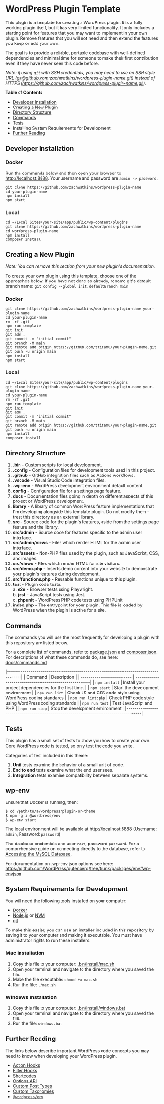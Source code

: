 # WordPress Plugin Template

This plugin is a template for creating a WordPress plugin. It is a fully working plugin itself, but it has very limited functionality. It only includes a starting point for features that you may want to implement in your own plugin. Remove features that you will not need and then extend the features you keep or add your own.

The goal is to provide a reliable, portable codebase with well-defined dependencies and minimal time for someone to make their first contribution even if they have never seen this code before.

_Note: if using `git` with SSH credentials, you may need to use an SSH style URL (git@github.com:zachwatkins/wordpress-plugin-name.git) instead of HTTPS (https://github.com/zachwatkins/wordpress-plugin-name.git)._

**Table of Contents**

-   [Developer Installation](#developer-installation)
-   [Creating a New Plugin](#creating-a-new-plugin)
-   [Directory Structure](#directory-structure)
-   [Commands](#commands)
-   [Tests](#tests)
-   [Installing System Requirements for Development](#system-requirements-for-development)
-   [Further Reading](#further-reading)

## Developer Installation

### Docker

Run the commands below and then open your browser to [http://localhost:8888](http://localhost:8888). Your username and password are `admin -> password`.

```shell
git clone https://github.com/zachwatkins/wordpress-plugin-name
cd your-plugin-name
npm install
npm start
```

### Local

```shell
cd ~/Local Sites/your-site/app/public/wp-content/plugins
git clone https://github.com/zachwatkins/wordpress-plugin-name
cd wordpress-plugin-name
npm install
composer install
```

## Creating a New Plugin

_Note: You can remove this section from your new plugin's documentation._

To create your own plugin using this template, choose one of the approaches below. If you have not done so already, rename git's default branch name: `git config --global init.defaultBranch main`

### Docker

```shell
git clone https://github.com/zachwatkins/wordpress-plugin-name your-plugin-name
cd your-plugin-name
rm -rf .git
npm run template
git init
git add .
git commit -m "initial commit"
git branch -M main
git remote add origin https://github.com/ttitamu/your-plugin-name.git
git push -u origin main
npm install
npm start
```

### Local

```shell
cd ~/Local Sites/your-site/app/public/wp-content/plugins
git clone https://github.com/zachwatkins/wordpress-plugin-name your-plugin-name
cd your-plugin-name
rm -rf .git
npm run template
git init
git add .
git commit -m "initial commit"
git branch -M main
git remote add origin https://github.com/ttitamu/your-plugin-name.git
git push -u origin main
npm install
composer install
```

## Directory Structure

1. **.bin** - Custom scripts for local development.
2. **.config** - Configuration files for development tools used in this project.
3. **.github** - GitHub integration files such as Actions workflows.
4. **.vscode** - Visual Studio Code integration files.
5. **.wp-env** - WordPress development environment default content.
6. **config** - Configuration file for a settings page feature.
7. **docs** - Documentation files going in depth on different aspects of this project or WordPress development.
8. **library** - A library of common WordPress feature implementations that I'm developing alongside this template plugin. Do not modify them - treat this directory as an external library.
9. **src** - Source code for the plugin's features, aside from the settings page feature and the library.
10. **src/admin** - Source code for features specific to the admin user interface.
11. **src/admin/views** - Files which render HTML for the admin user interface.
12. **src/assets** - Non-PHP files used by the plugin, such as JavaScript, CSS, and images.
13. **src/views** - Files which render HTML for site visitors.
14. **src/demo.php** - Inserts demo content into your website to demonstrate your plugin's features during development.
15. **src/functions.php** - Reusable functions unique to this plugin.
16. **test** - Plugin code tests.  
    a. **e2e** - Browser tests using Playwright.  
    b. **jest** - JavaScript tests using Jest.  
    c. **phpunit** - WordPress PHP code tests using PHPUnit.
17. **index.php** - The entrypoint for your plugin. This file is loaded by WordPress when the plugin is active for a site.

## Commands

The commands you will use the most frequently for developing a plugin with this repository are listed below.

For a complete list of commands, refer to [package.json](package.json) and [composer.json](composer.json). For descriptions of what these commands do, see here: [docs/commands.md](docs/commands.md)

|-------------------------------------------------------------------------------------|
| Command | Description |
| -------------------------- | -------------------------------------------------------|
| `npm install` | Install your project dependencies for the first time. |
| `npm start` | Start the development environment |
| `npm run lint` | Check JS and CSS code style using WordPress coding standards |
| `npm run lint:php` | Check PHP code style using WordPress coding standards |
| `npm run test` | Test JavaScript and PHP |
| `npm run stop` | Stop the development environment |
|-------------------------------------------------------------------------------------|

## Tests

This plugin has a small set of tests to show you how to create your own. Core WordPress code is tested, so only test the code you write.

Categories of test included in this theme:

1. **Unit** tests examine the behavior of a small unit of code.
2. **End to end** tests examine what the end user sees.
3. **Integration** tests examine compatibility between separate systems.

## wp-env

Ensure that Docker is running, then:

```shell
$ cd /path/to/a/wordpress/plugin-or-theme
$ npm -g i @wordpress/env
$ wp-env start
```

The local environment will be available at http://localhost:8888 (Username: `admin`, Password: `password`).

The database credentials are: user `root`, password `password`. For a comprehensive guide on connecting directly to the database, refer to [Accessing the MySQL Database](https://github.com/WordPress/gutenberg/blob/trunk/docs/contributors/code/getting-started-with-code-contribution.md#accessing-the-mysql-database).

For documentation on .wp-env.json options see here: https://github.com/WordPress/gutenberg/tree/trunk/packages/env#wp-envjson

## System Requirements for Development

You will need the following tools installed on your computer:

-   [Docker](https://www.docker.com/products/docker-desktop)
-   [Node.js](https://nodejs.org/en/download/) or [NVM](https://github.com/nvm-sh/nvm)
-   [git](https://git-scm.com/downloads)

To make this easier, you can use an installer included in this repository by saving it to your computer and making it executable.
You must have administrator rights to run these installers.

### Mac Installation

1. Copy this file to your computer: [.bin/install/mac.sh](.bin/install/mac.sh)
2. Open your terminal and navigate to the directory where you saved the file.
3. Make the file executable: `chmod +x mac.sh`
4. Run the file: `./mac.sh`

### Windows Installation

1. Copy this file to your computer: [.bin/install/windows.bat](.bin/install/windows.bat)
2. Open your terminal and navigate to the directory where you saved the file.
3. Run the file: `windows.bat`

## Further Reading

The links below describe important WordPress code concepts you may need to know when developing your WordPress plugin.

-   [Action Hooks](https://developer.wordpress.org/plugins/hooks/actions/)
-   [Filter Hooks](https://developer.wordpress.org/plugins/hooks/filters/)
-   [Shortcodes](https://developer.wordpress.org/plugins/shortcodes/)
-   [Options API](https://developer.wordpress.org/plugins/settings/options-api/)
-   [Custom Post Types](https://developer.wordpress.org/plugins/post-types/)
-   [Custom Taxonomies](https://developer.wordpress.org/plugins/taxonomies/)
-   [`@wordpress/env`](https://github.com/WordPress/gutenberg/tree/trunk/packages/env)
